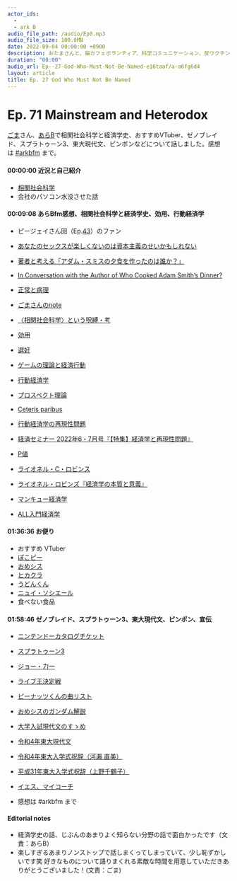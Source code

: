 ```yaml
---
actor_ids:
  - 
  - ark_B
audio_file_path: /audio/Ep0.mp3
audio_file_size: 100.0MB
date: 2022-09-04 00:00:00 +0900
description: おたまさんと、猫カフェボランティア、科学コミュニケーション、反ワクチン監視、ドラえもん、絶滅動物は蘇らせるべきか、ミッドサマー、保護猫のススメなどについて話しました。
duration: "00:00"
audio_url: Ep--27-God-Who-Must-Not-Be-Named-e16taaf/a-a6fg6d4
layout: article
title: Ep. 27 God Who Must Not Be Named
---
```


# Ep. 71 Mainstream and Heterodox

[ごま](https://twitter.com/sesame_elegy)さん、[あらB](https://twitter.com/ark_B)で相関社会科学と経済学史、おすすめVTuber、ゼノブレイド、スプラトゥーン3、東大現代文、ピンポンなどについて話しました。感想は [#arkbfm](https://is.gd/2KybEL) まで。

#### 00:00:00 近況と自己紹介

* [相関社会科学](https://is.gd/SQEhgh)
* 会社のパソコン水没させた話

#### 00:09:08 あらBfm感想、相関社会科学と経済学史、効用、行動経済学

* ピージェイさん回（Ep.[43](https://is.gd/4gioKN)）のファン
* [あなたのセックスが楽しくないのは資本主義のせいかもしれない](https://amzn.to/3QBzDhB)
* [著者と考える「アダム・スミスの夕食を作ったのは誰か？」](https://is.gd/g44p5K)
* [In Conversation with the Author of Who Cooked Adam Smith’s Dinner?](https://is.gd/97U49x)
    
* [正常と病理](https://amzn.to/3QADv2r)
* [ごまさんのnote](https://is.gd/Cxd8E7)
* [〈相関社会科学〉という呪縛・考](https://is.gd/GFaTyd)
* [効用](https://is.gd/ByO9WO)
* [選好](https://is.gd/GvWjOc)
* [ゲームの理論と経済行動](https://amzn.to/3AcYcfn)
* [行動経済学](https://is.gd/MbfJ4Z)
* [プロスペクト理論](https://is.gd/nOZNoQ)
* [Ceteris paribus](https://is.gd/hgxt3v)
* [行動経済学の再現性問題](https://is.gd/QBAn5q)
* [経済セミナー 2022年6・7月号『【特集】経済学と再現性問題』](https://amzn.to/3C1yr2S)
    
* [P値](https://is.gd/9zTvvc)
* [ライオネル・C・ロビンス](https://is.gd/BqqrZs)
* [ライオネル・ロビンズ『経済学の本質と意義』](https://amzn.to/3dwkfFb)
    
* [マンキュー経済学](https://amzn.to/3PjUuVx)
* [ALL入門経済学](https://amzn.to/3SImR2L)

#### 01:36:36 お便り

* おすすめ VTuber
* [ぽこピー](https://is.gd/eUZzDB)
* [おめシス](https://is.gd/hCoWlK)
* [ヒカクラ](https://is.gd/UctFsd)
* [うどんくん](https://is.gd/2qvS2E)
* [ニュイ・ソシエール](https://is.gd/31Ejv9)
* 食べない食品

#### 01:58:46 ゼノブレイド、スプラトゥーン3、東大現代文、ピンポン、宣伝

* [ニンテンドーカタログチケット](https://is.gd/HmbuNx)
* [スプラトゥーン3](https://youtu.be/lrGvap_lXno)
* [ジョー・力一](https://is.gd/CACLef)
* [ライブ王決定戦](https://is.gd/5GgSHY)
    
* [ピーナッツくんの曲リスト](https://is.gd/RIVutu)
* [おめシスのガンダム解説](https://is.gd/rCSapg)
* [大学入試現代文のすゝめ](https://is.gd/x7zQ4o)
* [令和4年東大現代文](https://is.gd/x8uNjV)
* [令和4年東大入学式祝辞（河瀨 直美）](https://is.gd/QkDRX2)
* [平成31年東大入学式祝辞（上野千鶴子）](https://is.gd/3GRGyz)
* [イエス、マイコーチ](https://is.gd/2kockA)
* 感想は #arkbfm まで

#### Editorial notes

* 経済学史の話、じぶんのあまりよく知らない分野の話で面白かったです（文責：あらB）
* 楽しすぎるあまりノンストップで話しまくってしまっていて、少し恥ずかしいです笑 好きなものについて語りまくれる素敵な時間を用意していただきありがとうございました！(文責：ごま)